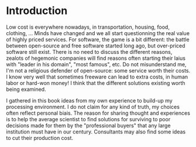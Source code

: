 # Introduction


Low cost is everywhere nowadays, in transportation, housing, food, clothing, ... Minds have changed and we all start questionning the real value of highly priced services.
For software, the game is a bit different: the battle between open-source and free software started long ago, but over-priced software still exist. There is no need to discuss the different reasons, zealots of hegemonic companies will find reasons often starting their laius with "leader in his domain", "most famous", etc.
Do not misunderstand me, I'm not a religious defender of open-source: some service worth their costs. I know very well that sometimes freeware can lead to extra costs, in human labor or hard-won money! I think that the different solutions existing worth being examined.

I gathered in this book ideas from my own experience to build-up my processing environment. I do not claim for any kind of truth, my choices often reflect personal biais. The reason for sharing thought and experiences is to help the average scientist to find solutions for surviving to poor decisions made for them by the "professional buyers" that any large institution must have in our century. Consultants may also find some ideas to cut their production cost.


